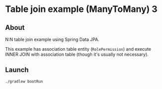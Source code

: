 # Table join example (ManyToMany) 3

## About

N:N table join example using Spring Data JPA.

This example has association table entity (`RolePermission`) and
execute INNER JOIN with association table (though it's usually not necessary). 

## Launch

```
./gradlew bootRun
```
